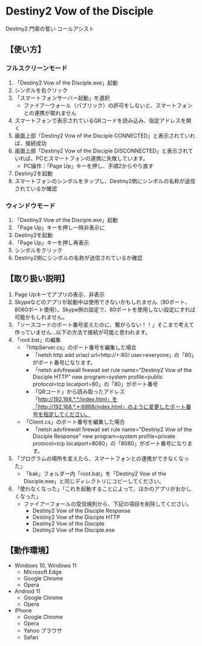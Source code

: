 # Destiny2 Vow of the Disciple
Destiny2 門弟の誓い コールアシスト

## 【使い方】
### フルスクリーンモード
1. 「Destiny2 Vow of the Disciple.exe」起動
2. シンボルを右クリック
3. 「スマートフォンサーバー起動」を選択
     - ファイアーウォール（パブリック）の許可をしないと、スマートフォンとの連携が取れません
5. スマートフォンで表示されているQRコードを読み込み、指定アドレスを開く
  1. 画面上部「Destiny2 Vow of the Disciple CONNECTED」と表示されていれば、接続成功
  2. 画面上部「Destiny2 Vow of the Disciple DISCONNECTED」と表示されていれば、PCとスマートフォンの連携に失敗しています。
     -  PC操作：「Page Up」キーを押し、手順2からやり直す
6. Destiny2を起動
7. スマートフォンのシンボルをタップし、Destiny2側にシンボルの名称が送信されているか確認

### ウィンドウモード
1. 「Destiny2 Vow of the Disciple.exe」起動
2. 「Page Up」キーを押し一時非表示に
3. Destiny2を起動
4. 「Page Up」キーを押し再表示
5. シンボルをクリック
6. Destiny2側にシンボルの名称が送信されているか確認

## 【取り扱い説明】
1. Page Upキーでアプリの表示、非表示
3. Skypeなどのアプリが起動中は使用できないかもしれません（80ポート、8080ポート使用）。Skype側の設定で、80ポートを使用しない設定にすれば可能かもしれません。
4. 「ソースコードのポート番号変えたのに、繋がらない！！」そこまで考えて作っていません…以下の方法で接続が可能と思われます。
  1. 「root.bat」の編集
     - 「httpServer.cs」のポート番号を編集した場合 
       - 「netsh http add urlacl url=http://+:80/ user=everyone」の「80」がポート番号になります。
       - 「netsh advfirewall firewall set rule name="Destiny2 Vow of the Disciple HTTP" new program=system profile=public protocol=tcp localport=80」の「80」がポート番号
       - 「QRコード」から読み取ったアドレス「http://192.168.*.*/index.html」を「http://192.168.*.*:8888/index.html」のように変更したポート番号を指定してください。
     - 「Client.cs」のポート番号を編集した場合
       - 「netsh advfirewall firewall set rule name="Destiny2 Vow of the Disciple Response" new program=system profile=private protocol=tcp localport=8080」の「8080」がポート番号になります。
5. 「プログラムの場所を変えたら、スマートフォンとの連携ができなくなった」
   - 「bak」フォルダー内「root.bat」を「Destiny2 Vow of the Disciple.exe」と同じディレクトリにコピーしてください。
7. 「使わなくなった」「これを起動することによって、ほかのアプリがおかしくなった」
   - ファイアーフォールの受信規則から、下記の項目を削除してください。
     - Destiny2 Vow of the Disciple Response
     - Destiny2 Vow of the Disciple HTTP
     - Destiny2 Vow of the Disciple
     - Destiny2 Vow of the Disciple.exe

## 【動作環境】
- Windows 10, Windows 11
  - Microsoft Edge
  - Google Chrome
  - Opera
- Android 11
  - Google Chrome
  - Opera
- iPhone
  - Google Chrome
  - Opera
  - Yahoo ブラウザ
  - Safari
